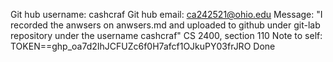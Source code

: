Git hub username: cashcraf
Git hub email: ca242521@ohio.edu
Message: "I recorded the anwsers on anwsers.md and uploaded to github under git-lab repository under the username cashcraf"
CS 2400, section 110
Note to self: TOKEN==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
Done
